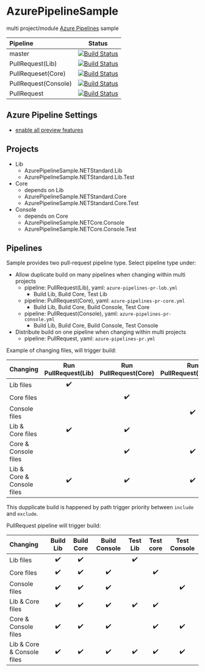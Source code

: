 # AzurePipelineSample
multi project/module [Azure Pipelines](https://github.com/marketplace/azure-pipelines) sample

|Pipeline|Status|
|:--|:--:|
|master|[![Build Status](https://meilcli.visualstudio.com/AzurePipelineSample/_apis/build/status/MeilCli.AzurePipelineSample?branchName=master)](https://meilcli.visualstudio.com/AzurePipelineSample/_build/latest?definitionId=10&branchName=master)|
|PullRequest(Lib)|[![Build Status](https://meilcli.visualstudio.com/AzurePipelineSample/_apis/build/status/MeilCli.AzurePipelineSample-PR-Lib?branchName=master)](https://meilcli.visualstudio.com/AzurePipelineSample/_build/latest?definitionId=14&branchName=master)|
|PullRequeset(Core)|[![Build Status](https://meilcli.visualstudio.com/AzurePipelineSample/_apis/build/status/MeilCli.AzurePipelineSample-PR-Core?branchName=master)](https://meilcli.visualstudio.com/AzurePipelineSample/_build/latest?definitionId=15&branchName=master)|
|PullRequest(Console)|[![Build Status](https://meilcli.visualstudio.com/AzurePipelineSample/_apis/build/status/MeilCli.AzurePipelineSample-PR?branchName=master)](https://meilcli.visualstudio.com/AzurePipelineSample/_build/latest?definitionId=17&branchName=master)|
|PullRequest|[![Build Status](https://meilcli.visualstudio.com/AzurePipelineSample/_apis/build/status/MeilCli.AzurePipelineSample-PR?branchName=master)](https://meilcli.visualstudio.com/AzurePipelineSample/_build/latest?definitionId=17&branchName=master)|


## Azure Pipeline Settings
- [enable all preview features](https://docs.microsoft.com/ja-jp/azure/devops/project/navigation/preview-features?view=azure-devops)

## Projects
- Lib
  - AzurePipelineSample.NETStandard.Lib
  - AzurePipelineSample.NETStandard.Lib.Test
- Core
  - depends on Lib
  - AzurePipelineSample.NETStandard.Core
  - AzurePipelineSample.NETStandard.Core.Test
- Console
  - depends on Core
  - AzurePipelineSample.NETCore.Console
  - AzurePipelineSample.NETCore.Console.Test

## Pipelines
Sample provides two pull-request pipeline type. Select pipeline type under:
- Allow duplicate build on many pipelines when changing within multi projects
  - pipeline: PullRequest(Lib), yaml: `azure-pipelines-pr-lob.yml`
    - Build Lib, Build Core, Test Lib
  - pipeline: PullRequest(Core), yaml: `azure-pipelines-pr-core.yml`
    - Build Lib, Build Core, Build Console, Test Core
  - pipeline: PullRequest(Console), yaml: `azure-pipelines-pr-console.yml`
    - Build Lib, Build Core, Build Console, Test Console
- Distribute build on one pipeline when changing within multi projects
  - pipeline: PullRequest, yaml: `azure-pipelines-pr.yml`

Example of changing files, will trigger build:

|Changing|Run PullRequest(Lib)|Run PullRequest(Core)|Run PullRequest(Console)|
|:--|:--:|:--:|:--:|
|Lib files|:heavy_check_mark:|||
|Core files||:heavy_check_mark:||
|Console files|||:heavy_check_mark:|
|Lib & Core files|:heavy_check_mark:|:heavy_check_mark:||
|Core & Console files||:heavy_check_mark:|:heavy_check_mark:
|Lib & Core & Console files|:heavy_check_mark:|:heavy_check_mark:|:heavy_check_mark:|

This dupplicate build is happened by path trigger priority between `include` and `exclude`.

PullRequest pipeline will trigger build:

|Changing|Build Lib|Build Core|Build Console|Test Lib|Test core|Test Console|
|:--|:--:|:--:|:--:|:--:|:--:|:--:|
|Lib files|:heavy_check_mark:|:heavy_check_mark:||:heavy_check_mark:|||
|Core files|:heavy_check_mark:|:heavy_check_mark:|:heavy_check_mark:||:heavy_check_mark:||
|Console files|:heavy_check_mark:|:heavy_check_mark:|:heavy_check_mark:|||:heavy_check_mark:|
|Lib & Core files|:heavy_check_mark:|:heavy_check_mark:|:heavy_check_mark:|:heavy_check_mark:|:heavy_check_mark:||
|Core & Console files|:heavy_check_mark:|:heavy_check_mark:|:heavy_check_mark:||:heavy_check_mark:|:heavy_check_mark:|
|Lib & Core & Console files|:heavy_check_mark:|:heavy_check_mark:|:heavy_check_mark:|:heavy_check_mark:|:heavy_check_mark:|:heavy_check_mark:|